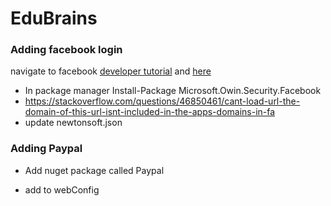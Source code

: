 # EduBrains


### Adding facebook login

navigate to facebook [developer tutorial](https://developers.facebook.com/docs/apps/register)
and [here](https://developers.facebook.com/)

*  In package manager Install-Package Microsoft.Owin.Security.Facebook
* https://stackoverflow.com/questions/46850461/cant-load-url-the-domain-of-this-url-isnt-included-in-the-apps-domains-in-fa
* update newtonsoft.json



### Adding Paypal 

* Add nuget package called Paypal
* add to webConfig

  <paypal>
    <settings>
      <add name="mode" value="sandbox" />
      <add name="clientId" value="" />
      <add name="clientSecret" value="" />
    </settings>
  </paypal>
